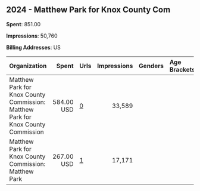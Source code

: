 ## 2024 - Matthew Park for Knox County Com 
**Spent**: 851.00

**Impressions**: 50,760

**Billing Addresses**: US

|Organization|Spent|Urls|Impressions|Genders|Age Brackets|Country Codes|
|:---|---:|:---|---:|:---|:---|:---|
|Matthew Park for Knox County Commission: Matthew Park for Knox County Commission|584.00 USD|[0](https://www.snap.com/political-ads/asset/e48c9dbee22425bdb6774cec21946e57f9ec2bbbf345b0f44220921b874401f9?mediaType=mp4)|33,589|||united states|
|Matthew Park for Knox County Commission: Matthew Park|267.00 USD|[1](https://www.snap.com/political-ads/asset/efede9c733cafd74ce9e2e7fc6c71ab64f479d34e0d5ebfc98e5cac3a92fbce5?mediaType=mp4)|17,171|||united states|
